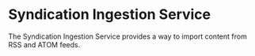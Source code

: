 # Syndication Ingestion Service

The Syndication Ingestion Service provides a way to import content from RSS and ATOM feeds.
